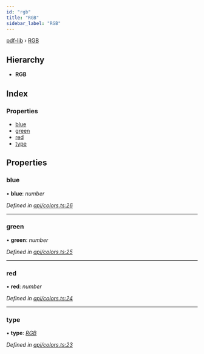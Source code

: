 ```yaml
---
id: "rgb"
title: "RGB"
sidebar_label: "RGB"
---
```


[pdf-lib](../index.md) › [RGB](rgb.md)

## Hierarchy

* **RGB**

## Index

### Properties

* [blue](rgb.md#blue)
* [green](rgb.md#green)
* [red](rgb.md#red)
* [type](rgb.md#type)

## Properties

###  blue

• **blue**: *number*

*Defined in [api/colors.ts:26](https://github.com/Hopding/pdf-lib/blob/6ac676a/src/api/colors.ts#L26)*

___

###  green

• **green**: *number*

*Defined in [api/colors.ts:25](https://github.com/Hopding/pdf-lib/blob/6ac676a/src/api/colors.ts#L25)*

___

###  red

• **red**: *number*

*Defined in [api/colors.ts:24](https://github.com/Hopding/pdf-lib/blob/6ac676a/src/api/colors.ts#L24)*

___

###  type

• **type**: *[RGB](../enums/colortypes.md#rgb)*

*Defined in [api/colors.ts:23](https://github.com/Hopding/pdf-lib/blob/6ac676a/src/api/colors.ts#L23)*
